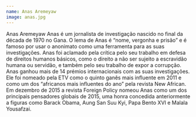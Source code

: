```yaml
---
name: Anas Aremeyaw
image: anas.jpg
---
```

Anas Aremeyaw Anas é um jornalista de investigação nascido no final da década de 1970 no Gana. O lema de Anas é “nome, vergonha e prisão” e é famoso por usar o anonimato como uma ferramenta para as suas investigações. Anas foi aclamado pela crítica pelo seu trabalho em defesa de direitos humanos básicos, como o direito a não ser sujeito a escravidão humana ou servidão, e também pelo seu trabalho de expor a corrupção. Anas ganhou mais de 14 prémios internacionais com as suas investigações. Ele foi nomeado pela ETV como o quinto ganês mais influente em 2011 e como um dos “africanos mais influentes do ano” pela revista New African. Em dezembro de 2015 a revista Foreign Policy nomeou Anas como um dos principais pensadores globais de 2015, uma honra concedida anteriormente a figuras como Barack Obama, Aung San Suu Kyi, Papa Bento XVI e Malala Yousafzai.